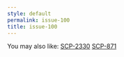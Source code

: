 ```yaml
---
style: default
permalink: issue-100
title: issue-100
---
```

You may also like:
[SCP-2330](http://scp-wiki.net/scp-2330)
[SCP-871](http://scp-wiki.net/scp-871)